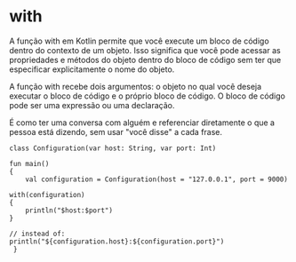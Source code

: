 # with

A função with em Kotlin permite que você execute um bloco de código dentro do contexto de um objeto. Isso 
significa que você pode acessar as propriedades e métodos do objeto dentro do bloco de código sem ter que especificar 
explicitamente o nome do objeto.

A função with recebe dois argumentos: o objeto no qual você deseja executar o bloco de código e o próprio bloco de código. 
O bloco de código pode ser uma expressão ou uma declaração.

 É como ter uma conversa com alguém e referenciar diretamente o que a pessoa está dizendo, sem usar "você disse" a cada frase.

    class Configuration(var host: String, var port: Int)

    fun main()
    {
        val configuration = Configuration(host = "127.0.0.1", port = 9000)
    
    with(configuration)
    {
        println("$host:$port")
    }
    
    // instead of: 
    println("${configuration.host}:${configuration.port}")
     } 


